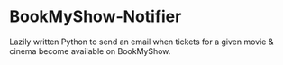 # BookMyShow-Notifier
Lazily written Python to send an email when tickets for a given movie &amp; cinema become available on BookMyShow.
